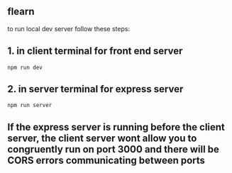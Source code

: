 ## flearn

to run local dev server follow these steps:

## 1. in client terminal for front end server

```
npm run dev
```

## 2. in server terminal for express server

```
npm run server
```

## If the express server is running before the client server, the client server wont allow you to congruently run on port 3000 and there will be CORS errors communicating between ports
